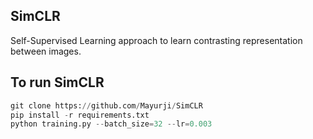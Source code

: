 ## SimCLR

Self-Supervised Learning approach to learn contrasting representation between images.

## To run SimCLR

```python
git clone https://github.com/Mayurji/SimCLR
pip install -r requirements.txt
python training.py --batch_size=32 --lr=0.003
```
